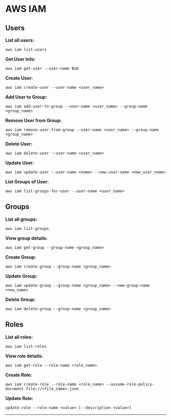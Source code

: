 # AWS IAM

## Users&#x20;

**List all users:**

`aws iam list-users`

**Get User Info:**

`aws iam get-user --user-name Bob`

**Create User:**

`aws iam create-user --user-name <user_name>`

**Add User to Group:**

`aws iam add-user-to-group --user-name <user_name> --group-name <group_name>`

**Remove User from Group:**

`aws iam remove-user-from-group --user-name <user_name> --group-name <group_name>`

**Delete User:**

`aws iam delete-user --user-name <user_name>`

**Update User:**

`aws iam update-user --user-name <name> --new-user-name <new_user_name>`

**List Groups of User:**

`aws iam list-groups-for-user --user-name <user_name>`

## Groups

**List all groups:**

`aws iam list-groups`

**View group details:**

`aws iam get-group --group-name <group_name>`

**Create Group:**

`aws iam create-group --group-name <group_name>`

**Update Group:**

`aws iam update-group --group-name <group_name> --new-group-name <new_name>`

**Delete Group:**

`aws iam delete-group --group-name <group_name>`

## Roles

**List all roles:**

`aws iam list-roles`

**View role details:**

`aws iam get-role --role-name <role_name>`

**Create Role:**

`aws iam create-role --role-name <role_name> --assume-role-policy-document file://<file_name>.json`

**Update Role:**

`update-role --role-name <value> [--description <value>]`

****


